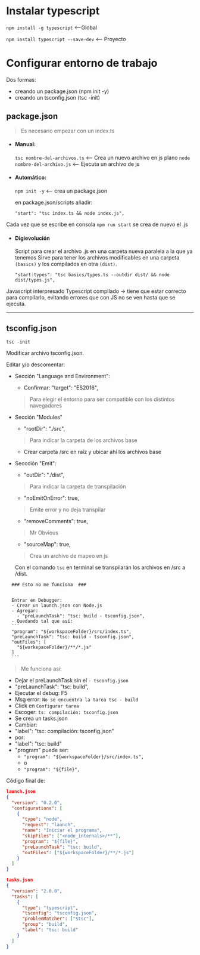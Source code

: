 # Instalar typescript
`npm install -g typescript` <--Global

`npm install typescript --save-dev` <-- Proyecto

# Configurar entorno de trabajo

Dos formas: 
  - creando un package.json (npm init -y)
  - creando un tsconfig.json (tsc -init)

## package.json

> Es necesario empezar con un index.ts

- #### Manual: 
  
    `tsc nombre-del-archivos.ts` <-- Crea un nuevo archivo en js plano
    `node nombre-del-archivo.js` <-- Ejecuta un archivo de js

- #### Automático:
  
    `npm init -y`  <-- crea un package.json
    
    en package.json/scripts añadir:

    ~~~
    "start": "tsc index.ts && node index.js",
    ~~~
    
Cada vez que se escribe en consola `npm run start` se crea de nuevo el .js

- #### Digievolución
   Script para crear el archivo .js en una carpeta nueva paralela a la que ya tenemos
   Sirve para tener los archivos modificables en una carpeta `(basics)` y los compilados en otra `(dist)`.

    ~~~
    "start:types": "tsc basics/types.ts --outdir dist/ && node dist/types.js",
    ~~~


Javascript interpresado
Typescript compilado -> tiene que estar correcto para compilarlo, evitando errores que con JS no se ven hasta que se ejecuta.

---
## tsconfig.json

`tsc -init`

Modificar archivo tsconfig.json.

Editar y/o descomentar:

- Sección "Language and Environment":
  - Confirmar: "target": "ES2016", 
  > Para elegir el entorno para ser compatible con los distintos navegadores
  
- Sección "Modules"
  - "rootDir": "./src",
  > Para indicar la carpeta de los archivos base
  - Crear carpeta /src en raíz y ubicar ahí los archivos base

- Seccción "Emit":
  - "outDir": "./dist",
  > Para indicar la carpeta de transpilación
  - "noEmitOnError": true,
  > Emite error y no deja transpilar
  - "removeComments": true,
  > Mr Obvious
  - "sourceMap": true,
  > Crea un archivo de mapeo en js

  Con el comando `tsc` en terminal se transpilarán los archivos en /src a /dist.

~~~
  ### Esto no me funciona  ###


  Entrar en Debugger: 
  - Crear un launch.json con Node.js
  - Agregar:
    - "preLaunchTask": "tsc: build - tsconfig.json",
  - Quedando tal que así:
  ```
  "program": "${workspaceFolder}/src/index.ts",
  "preLaunchTask": "tsc: build - tsconfig.json",
  "outFiles": [
    "${workspaceFolder}/**/*.js"
  ]
  ```
~~~
  
  > Me funciona así:

  - Dejar el preLaunchTask sin el `- tsconfig.json`
  - "preLaunchTask": "tsc: build",
  - Ejecutar el debug: F5
  - Msg error: `No se encuentra la tarea tsc - build`
  - Click en `Configurar tarea`
  - Escoger: `ts: compilación: tsconfig.json`
  - Se crea un tasks.json
  - Cambiar: 
  - "label": "tsc: compilación: tsconfig.json"
  - por:
  - "label": "tsc: build"
  - "program" puede ser:
    - `"program": "${workspaceFolder}/src/index.ts",`
    - o
    - `"program": "${file}",`

Código final de:

```JSON 
launch.json
{
  "version": "0.2.0",
  "configurations": [
    {
      "type": "node",
      "request": "launch",
      "name": "Iniciar el programa",
      "skipFiles": ["<node_internals>/**"],
      "program": "${file}",
      "preLaunchTask": "tsc: build",
      "outFiles": ["${workspaceFolder}/**/*.js"]
    }
  ]
}

```
```JSON 
tasks.json
{
  "version": "2.0.0",
  "tasks": [
    {
      "type": "typescript",
      "tsconfig": "tsconfig.json",
      "problemMatcher": ["$tsc"],
      "group": "build",
      "label": "tsc: build"
    }
  ]
}

```